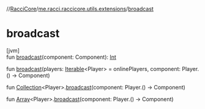 //[RacciCore](../../index.md)/[me.racci.raccicore.utils.extensions](index.md)/[broadcast](broadcast.md)

# broadcast

[jvm]\
fun [broadcast](broadcast.md)(component: Component): [Int](https://kotlinlang.org/api/latest/jvm/stdlib/kotlin/-int/index.html)

fun [broadcast](broadcast.md)(players: [Iterable](https://kotlinlang.org/api/latest/jvm/stdlib/kotlin.collections/-iterable/index.html)&lt;Player&gt; = onlinePlayers, component: Player.() -&gt; Component)

fun [Collection](https://kotlinlang.org/api/latest/jvm/stdlib/kotlin.collections/-collection/index.html)&lt;Player&gt;.[broadcast](broadcast.md)(component: Player.() -&gt; Component)

fun [Array](https://kotlinlang.org/api/latest/jvm/stdlib/kotlin/-array/index.html)&lt;Player&gt;.[broadcast](broadcast.md)(component: Player.() -&gt; Component)
